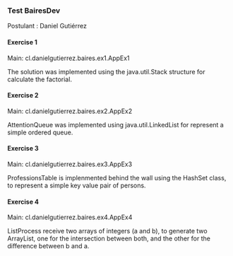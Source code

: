 ### Test BairesDev

Postulant : Daniel Gutiérrez



#### Exercise 1

Main: cl.danielgutierrez.baires.ex1.AppEx1

The solution was implemented using the java.util.Stack structure for calculate the factorial.



#### Exercise 2

Main: cl.danielgutierrez.baires.ex2.AppEx2

AttentionQueue was implemented using java.util.LinkedList for represent a simple ordered queue.


#### Exercise 3

Main: cl.danielgutierrez.baires.ex3.AppEx3

ProfessionsTable is implenmented behind the wall using the HashSet class, to represent a simple key value pair of persons.

#### Exercise 4

Main: cl.danielgutierrez.baires.ex4.AppEx4

ListProcess receive two arrays of integers (a and b), to generate two ArrayList, one for the intersection
between both, and the other for the difference between b and a.



